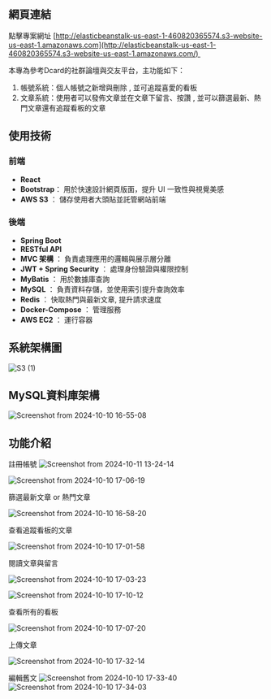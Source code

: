 ## 網頁連結
點擊專案網址
[http://elasticbeanstalk-us-east-1-460820365574.s3-website-us-east-1.amazonaws.com](http://elasticbeanstalk-us-east-1-460820365574.s3-website-us-east-1.amazonaws.com/) 


本專為參考Dcard的社群論壇與交友平台，主功能如下：

1. 帳號系統：個人帳號之新增與刪除 , 並可追蹤喜愛的看板
2. 文章系統：使用者可以發佈文章並在文章下留言、按讚 , 並可以篩選最新、熱門文章還有追蹤看板的文章



## 使用技術

### 前端

- **React**
- **Bootstrap**： 用於快速設計網頁版面，提升 UI 一致性與視覺美感
- **AWS S3** ： 儲存使用者大頭貼並託管網站前端

### 後端

- **Spring Boot**
- **RESTful API**
- **MVC 架構** ： 負責處理應用的邏輯與展示層分離
- **JWT + Spring Security** ： 處理身份驗證與權限控制
- **MyBatis** ： 用於數據庫查詢
- **MySQL** ： 負責資料存儲，並使用索引提升查詢效率
- **Redis** ： 快取熱門與最新文章, 提升請求速度
- **Docker-Compose** ： 管理服務
- **AWS EC2** ： 運行容器

## 系統架構圖
![S3 (1)](https://github.com/user-attachments/assets/ec2cd918-5d73-4890-b9aa-89cd824f2070)


## **MySQL資料庫架構**



![Screenshot from 2024-10-10 16-55-08](https://github.com/user-attachments/assets/6ffdbaf0-1430-4bac-bcab-485de07d3120)


## **功能介紹**



註冊帳號
![Screenshot from 2024-10-11 13-24-14](https://github.com/user-attachments/assets/e008a2fc-e31d-4a96-9c71-b58186cf4ee6)

![Screenshot from 2024-10-10 17-06-19](https://github.com/user-attachments/assets/c3516d06-b67f-43f5-85c6-610877143c83)



篩選最新文章  or 熱門文章

![Screenshot from 2024-10-10 16-58-20](https://github.com/user-attachments/assets/ab6c1f35-bdfb-4f73-a847-b3af232a03f0)


查看追蹤看板的文章

![Screenshot from 2024-10-10 17-01-58](https://github.com/user-attachments/assets/194fb5d1-80e1-44b7-b85a-d97088505dbb)


閱讀文章與留言

![Screenshot from 2024-10-10 17-03-23](https://github.com/user-attachments/assets/e753ff0f-f759-4698-945b-734fa0a576ed)

![Screenshot from 2024-10-10 17-10-12](https://github.com/user-attachments/assets/a21f3f3e-8545-4891-990c-136635e04ced)



查看所有的看板

![Screenshot from 2024-10-10 17-07-20](https://github.com/user-attachments/assets/d0db628c-85c2-422b-965e-9e3af4d2ea19)


上傳文章

![Screenshot from 2024-10-10 17-32-14](https://github.com/user-attachments/assets/9777bebd-6ad9-468b-a9ec-ce76ee58eac6)


編輯舊文
![Screenshot from 2024-10-10 17-33-40](https://github.com/user-attachments/assets/5db53c9c-c0c5-4aec-8721-c646320f4791)
![Screenshot from 2024-10-10 17-34-03](https://github.com/user-attachments/assets/2f11f911-9218-4784-9dd7-2caf1306aa43)


